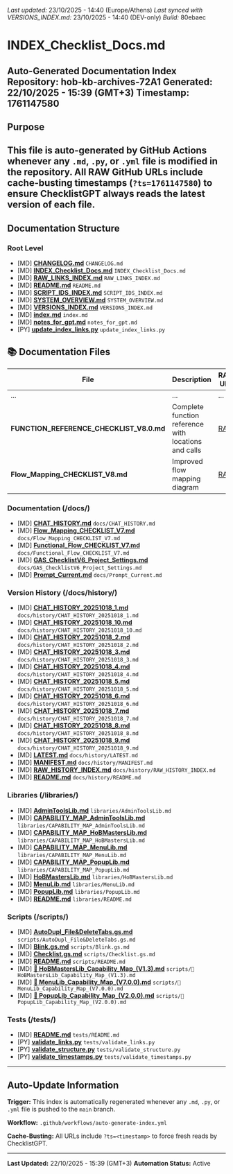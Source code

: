 *Last updated:* 23/10/2025 - 14:40 (Europe/Athens)
*Last synced with VERSIONS_INDEX.md:* 23/10/2025 - 14:40 (DEV-only)
*Build:* 80ebaec

# INDEX_Checklist_Docs.md
**Auto-Generated Documentation Index**
**Repository:** hob-kb-archives-72A1
**Generated:** 22/10/2025 - 15:39 (GMT+3)
**Timestamp:** 1761147580
---
## Purpose
This file is **auto-generated** by GitHub Actions whenever any `.md`, `.py`, or `.yml` file is modified in the repository.
All RAW GitHub URLs include cache-busting timestamps (`?ts=1761147580`) to ensure ChecklistGPT always reads the latest version of each file.
---
## Documentation Structure
### Root Level
- [MD] **[CHANGELOG.md](https://raw.githubusercontent.com/2mrowman/hob-kb-archives-72A1/refs/heads/main/CHANGELOG.md?ts=1761147580)**
  `CHANGELOG.md`
- [MD] **[INDEX_Checklist_Docs.md](https://raw.githubusercontent.com/2mrowman/hob-kb-archives-72A1/refs/heads/main/INDEX_Checklist_Docs.md?ts=1761147580)**
  `INDEX_Checklist_Docs.md`
- [MD] **[RAW_LINKS_INDEX.md](https://raw.githubusercontent.com/2mrowman/hob-kb-archives-72A1/refs/heads/main/RAW_LINKS_INDEX.md?ts=1761147580)**
  `RAW_LINKS_INDEX.md`
- [MD] **[README.md](https://raw.githubusercontent.com/2mrowman/hob-kb-archives-72A1/refs/heads/main/README.md?ts=1761147580)**
  `README.md`
- [MD] **[SCRIPT_IDS_INDEX.md](https://raw.githubusercontent.com/2mrowman/hob-kb-archives-72A1/refs/heads/main/SCRIPT_IDS_INDEX.md?ts=1761147580)**
  `SCRIPT_IDS_INDEX.md`
- [MD] **[SYSTEM_OVERVIEW.md](https://raw.githubusercontent.com/2mrowman/hob-kb-archives-72A1/refs/heads/main/SYSTEM_OVERVIEW.md?ts=1761147580)**
  `SYSTEM_OVERVIEW.md`
- [MD] **[VERSIONS_INDEX.md](https://raw.githubusercontent.com/2mrowman/hob-kb-archives-72A1/refs/heads/main/VERSIONS_INDEX.md?ts=1761147580)**
  `VERSIONS_INDEX.md`
- [MD] **[index.md](https://raw.githubusercontent.com/2mrowman/hob-kb-archives-72A1/refs/heads/main/index.md?ts=1761147580)**
  `index.md`
- [MD] **[notes_for_gpt.md](https://raw.githubusercontent.com/2mrowman/hob-kb-archives-72A1/refs/heads/main/notes_for_gpt.md?ts=1761147580)**
  `notes_for_gpt.md`
- [PY] **[update_index_links.py](https://raw.githubusercontent.com/2mrowman/hob-kb-archives-72A1/refs/heads/main/update_index_links.py?ts=1761147580)**
  `update_index_links.py`

## 📚 Documentation Files

| File | Description | RAW URL |
|------|-------------|---------|
| ... | ... | ... |
| **FUNCTION_REFERENCE_CHECKLIST_V8.0.md** | Complete function reference with locations and calls | [RAW](https://raw.githubusercontent.com/2mrowman/hob-kb-archives-72A1/refs/heads/main/docs/FUNCTION_REFERENCE_CHECKLIST_%20V8.0.md?ts=1729674000 ) |
| **Flow_Mapping_CHECKLIST_V8.md** | Improved flow mapping diagram | [RAW](https://raw.githubusercontent.com/2mrowman/hob-kb-archives-72A1/refs/heads/main/docs/Flow_Mapping_CHECKLIST_V8.md?ts=1729674000 ) |



### Documentation (/docs/)

- [MD] **[CHAT_HISTORY.md](https://raw.githubusercontent.com/2mrowman/hob-kb-archives-72A1/refs/heads/main/docs/CHAT_HISTORY.md?ts=1761147580)**
  `docs/CHAT_HISTORY.md`
- [MD] **[Flow_Mapping_CHECKLIST_V7.md](https://raw.githubusercontent.com/2mrowman/hob-kb-archives-72A1/refs/heads/main/docs/Flow_Mapping_CHECKLIST_V7.md?ts=1761147580)**
  `docs/Flow_Mapping_CHECKLIST_V7.md`
- [MD] **[Functional_Flow_CHECKLIST_V7.md](https://raw.githubusercontent.com/2mrowman/hob-kb-archives-72A1/refs/heads/main/docs/Functional_Flow_CHECKLIST_V7.md?ts=1761147580)**
  `docs/Functional_Flow_CHECKLIST_V7.md`
- [MD] **[GAS_ChecklistV6_Project_Settings.md](https://raw.githubusercontent.com/2mrowman/hob-kb-archives-72A1/refs/heads/main/docs/GAS_ChecklistV6_Project_Settings.md?ts=1761147580)**
  `docs/GAS_ChecklistV6_Project_Settings.md`
- [MD] **[Prompt_Current.md](https://raw.githubusercontent.com/2mrowman/hob-kb-archives-72A1/refs/heads/main/docs/Prompt_Current.md?ts=1761147580)**
  `docs/Prompt_Current.md`

### Version History (/docs/history/)

- [MD] **[CHAT_HISTORY_20251018_1.md](https://raw.githubusercontent.com/2mrowman/hob-kb-archives-72A1/refs/heads/main/docs/history/CHAT_HISTORY_20251018_1.md?ts=1761147580)**
  `docs/history/CHAT_HISTORY_20251018_1.md`
- [MD] **[CHAT_HISTORY_20251018_10.md](https://raw.githubusercontent.com/2mrowman/hob-kb-archives-72A1/refs/heads/main/docs/history/CHAT_HISTORY_20251018_10.md?ts=1761147580)**
  `docs/history/CHAT_HISTORY_20251018_10.md`
- [MD] **[CHAT_HISTORY_20251018_2.md](https://raw.githubusercontent.com/2mrowman/hob-kb-archives-72A1/refs/heads/main/docs/history/CHAT_HISTORY_20251018_2.md?ts=1761147580)**
  `docs/history/CHAT_HISTORY_20251018_2.md`
- [MD] **[CHAT_HISTORY_20251018_3.md](https://raw.githubusercontent.com/2mrowman/hob-kb-archives-72A1/refs/heads/main/docs/history/CHAT_HISTORY_20251018_3.md?ts=1761147580)**
  `docs/history/CHAT_HISTORY_20251018_3.md`
- [MD] **[CHAT_HISTORY_20251018_4.md](https://raw.githubusercontent.com/2mrowman/hob-kb-archives-72A1/refs/heads/main/docs/history/CHAT_HISTORY_20251018_4.md?ts=1761147580)**
  `docs/history/CHAT_HISTORY_20251018_4.md`
- [MD] **[CHAT_HISTORY_20251018_5.md](https://raw.githubusercontent.com/2mrowman/hob-kb-archives-72A1/refs/heads/main/docs/history/CHAT_HISTORY_20251018_5.md?ts=1761147580)**
  `docs/history/CHAT_HISTORY_20251018_5.md`
- [MD] **[CHAT_HISTORY_20251018_6.md](https://raw.githubusercontent.com/2mrowman/hob-kb-archives-72A1/refs/heads/main/docs/history/CHAT_HISTORY_20251018_6.md?ts=1761147580)**
  `docs/history/CHAT_HISTORY_20251018_6.md`
- [MD] **[CHAT_HISTORY_20251018_7.md](https://raw.githubusercontent.com/2mrowman/hob-kb-archives-72A1/refs/heads/main/docs/history/CHAT_HISTORY_20251018_7.md?ts=1761147580)**
  `docs/history/CHAT_HISTORY_20251018_7.md`
- [MD] **[CHAT_HISTORY_20251018_8.md](https://raw.githubusercontent.com/2mrowman/hob-kb-archives-72A1/refs/heads/main/docs/history/CHAT_HISTORY_20251018_8.md?ts=1761147580)**
  `docs/history/CHAT_HISTORY_20251018_8.md`
- [MD] **[CHAT_HISTORY_20251018_9.md](https://raw.githubusercontent.com/2mrowman/hob-kb-archives-72A1/refs/heads/main/docs/history/CHAT_HISTORY_20251018_9.md?ts=1761147580)**
  `docs/history/CHAT_HISTORY_20251018_9.md`
- [MD] **[LATEST.md](https://raw.githubusercontent.com/2mrowman/hob-kb-archives-72A1/refs/heads/main/docs/history/LATEST.md?ts=1761147580)**
  `docs/history/LATEST.md`
- [MD] **[MANIFEST.md](https://raw.githubusercontent.com/2mrowman/hob-kb-archives-72A1/refs/heads/main/docs/history/MANIFEST.md?ts=1761147580)**
  `docs/history/MANIFEST.md`
- [MD] **[RAW_HISTORY_INDEX.md](https://raw.githubusercontent.com/2mrowman/hob-kb-archives-72A1/refs/heads/main/docs/history/RAW_HISTORY_INDEX.md?ts=1761147580)**
  `docs/history/RAW_HISTORY_INDEX.md`
- [MD] **[README.md](https://raw.githubusercontent.com/2mrowman/hob-kb-archives-72A1/refs/heads/main/docs/history/README.md?ts=1761147580)**
  `docs/history/README.md`

### Libraries (/libraries/)

- [MD] **[AdminToolsLib.md](https://raw.githubusercontent.com/2mrowman/hob-kb-archives-72A1/refs/heads/main/libraries/AdminToolsLib.md?ts=1761147580)**
  `libraries/AdminToolsLib.md`
- [MD] **[CAPABILITY_MAP_AdminToolsLib.md](https://raw.githubusercontent.com/2mrowman/hob-kb-archives-72A1/refs/heads/main/libraries/CAPABILITY_MAP_AdminToolsLib.md?ts=1761147580)**
  `libraries/CAPABILITY_MAP_AdminToolsLib.md`
- [MD] **[CAPABILITY_MAP_HoBMastersLib.md](https://raw.githubusercontent.com/2mrowman/hob-kb-archives-72A1/refs/heads/main/libraries/CAPABILITY_MAP_HoBMastersLib.md?ts=1761147580)**
  `libraries/CAPABILITY_MAP_HoBMastersLib.md`
- [MD] **[CAPABILITY_MAP_MenuLib.md](https://raw.githubusercontent.com/2mrowman/hob-kb-archives-72A1/refs/heads/main/libraries/CAPABILITY_MAP_MenuLib.md?ts=1761147580)**
  `libraries/CAPABILITY_MAP_MenuLib.md`
- [MD] **[CAPABILITY_MAP_PopupLib.md](https://raw.githubusercontent.com/2mrowman/hob-kb-archives-72A1/refs/heads/main/libraries/CAPABILITY_MAP_PopupLib.md?ts=1761147580)**
  `libraries/CAPABILITY_MAP_PopupLib.md`
- [MD] **[HoBMastersLib.md](https://raw.githubusercontent.com/2mrowman/hob-kb-archives-72A1/refs/heads/main/libraries/HoBMastersLib.md?ts=1761147580)**
  `libraries/HoBMastersLib.md`
- [MD] **[MenuLib.md](https://raw.githubusercontent.com/2mrowman/hob-kb-archives-72A1/refs/heads/main/libraries/MenuLib.md?ts=1761147580)**
  `libraries/MenuLib.md`
- [MD] **[PopupLib.md](https://raw.githubusercontent.com/2mrowman/hob-kb-archives-72A1/refs/heads/main/libraries/PopupLib.md?ts=1761147580)**
  `libraries/PopupLib.md`
- [MD] **[README.md](https://raw.githubusercontent.com/2mrowman/hob-kb-archives-72A1/refs/heads/main/libraries/README.md?ts=1761147580)**
  `libraries/README.md`

### Scripts (/scripts/)

- [MD] **[AutoDupl_File&DeleteTabs.gs.md](https://raw.githubusercontent.com/2mrowman/hob-kb-archives-72A1/refs/heads/main/scripts/AutoDupl_File&DeleteTabs.gs.md?ts=1761147580)**
  `scripts/AutoDupl_File&DeleteTabs.gs.md`
- [MD] **[Blink.gs.md](https://raw.githubusercontent.com/2mrowman/hob-kb-archives-72A1/refs/heads/main/scripts/Blink.gs.md?ts=1761147580)**
  `scripts/Blink.gs.md`
- [MD] **[Checklist.gs.md](https://raw.githubusercontent.com/2mrowman/hob-kb-archives-72A1/refs/heads/main/scripts/Checklist.gs.md?ts=1761147580)**
  `scripts/Checklist.gs.md`
- [MD] **[README.md](https://raw.githubusercontent.com/2mrowman/hob-kb-archives-72A1/refs/heads/main/scripts/README.md?ts=1761147580)**
  `scripts/README.md`
- [MD] **[🧩 HoBMastersLib_Capability_Map_(V1.3).md](https://raw.githubusercontent.com/2mrowman/hob-kb-archives-72A1/refs/heads/main/scripts/🧩%20HoBMastersLib_Capability_Map_(V1.3).md?ts=1761147580)**
  `scripts/🧩 HoBMastersLib_Capability_Map_(V1.3).md`
- [MD] **[🧩 MenuLib_Capability_Map_(V7.0.0).md](https://raw.githubusercontent.com/2mrowman/hob-kb-archives-72A1/refs/heads/main/scripts/🧩%20MenuLib_Capability_Map_(V7.0.0).md?ts=1761147580)**
  `scripts/🧩 MenuLib_Capability_Map_(V7.0.0).md`
- [MD] **[🧩 PopupLib_Capability_Map_(V2.0.0).md](https://raw.githubusercontent.com/2mrowman/hob-kb-archives-72A1/refs/heads/main/scripts/🧩%20PopupLib_Capability_Map_(V2.0.0).md?ts=1761147580)**
  `scripts/🧩 PopupLib_Capability_Map_(V2.0.0).md`

### Tests (/tests/)

- [MD] **[README.md](https://raw.githubusercontent.com/2mrowman/hob-kb-archives-72A1/refs/heads/main/tests/README.md?ts=1761147580)**
  `tests/README.md`
- [PY] **[validate_links.py](https://raw.githubusercontent.com/2mrowman/hob-kb-archives-72A1/refs/heads/main/tests/validate_links.py?ts=1761147580)**
  `tests/validate_links.py`
- [PY] **[validate_structure.py](https://raw.githubusercontent.com/2mrowman/hob-kb-archives-72A1/refs/heads/main/tests/validate_structure.py?ts=1761147580)**
  `tests/validate_structure.py`
- [PY] **[validate_timestamps.py](https://raw.githubusercontent.com/2mrowman/hob-kb-archives-72A1/refs/heads/main/tests/validate_timestamps.py?ts=1761147580)**
  `tests/validate_timestamps.py`

---

## Auto-Update Information

**Trigger:** This index is automatically regenerated whenever any `.md`, `.py`, or `.yml` file is pushed to the `main` branch.

**Workflow:** `.github/workflows/auto-generate-index.yml`

**Cache-Busting:** All URLs include `?ts=<timestamp>` to force fresh reads by ChecklistGPT.

---

**Last Updated:** 22/10/2025 - 15:39 (GMT+3)
**Automation Status:** Active
